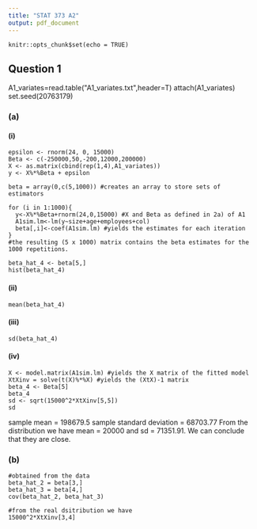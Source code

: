 ```yaml
---
title: "STAT 373 A2"
output: pdf_document
---
```


```{r setup, include=FALSE}
knitr::opts_chunk$set(echo = TRUE)
```

## Question 1
A1_variates=read.table("A1_variates.txt",header=T) 
attach(A1_variates)
set.seed(20763179)

### (a)
#### (i)
```{r beta_hat_4}
epsilon <- rnorm(24, 0, 15000)
Beta <- c(-250000,50,-200,12000,200000) 
X <- as.matrix(cbind(rep(1,4),A1_variates)) 
y <- X%*%Beta + epsilon

beta = array(0,c(5,1000)) #creates an array to store sets of estimators

for (i in 1:1000){
  y<-X%*%Beta+rnorm(24,0,15000) #X and Beta as defined in 2a) of A1
  A1sim.lm<-lm(y~size+age+employees+col)
  beta[,i]<-coef(A1sim.lm) #yields the estimates for each iteration
}
#the resulting (5 x 1000) matrix contains the beta estimates for the 1000 repetitions. 

beta_hat_4 <- beta[5,]
hist(beta_hat_4)
```

#### (ii)
```{r}
mean(beta_hat_4)
```

#### (iii)
```{r}
sd(beta_hat_4)
```

#### (iv)
```{r}
X <- model.matrix(A1sim.lm) #yields the X matrix of the fitted model
XtXinv = solve(t(X)%*%X) #yields the (XtX)-1 matrix
beta_4 <- Beta[5]
beta_4
sd <- sqrt(15000^2*XtXinv[5,5])
sd
```
sample mean = 198679.5
sample standard deviation = 68703.77
From the distribution we have mean = 20000 and sd = 71351.91.
We can conclude that they are close.

### (b)
```{r}
#obtained from the data
beta_hat_2 = beta[3,]
beta_hat_3 = beta[4,]
cov(beta_hat_2, beta_hat_3)

#from the real dsitribution we have
15000^2*XtXinv[3,4]
```

